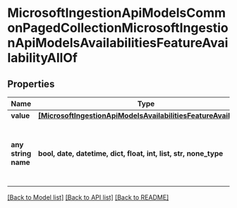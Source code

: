 # MicrosoftIngestionApiModelsCommonPagedCollectionMicrosoftIngestionApiModelsAvailabilitiesFeatureAvailabilityAllOf


## Properties
Name | Type | Description | Notes
------------ | ------------- | ------------- | -------------
**value** | [**[MicrosoftIngestionApiModelsAvailabilitiesFeatureAvailability]**](MicrosoftIngestionApiModelsAvailabilitiesFeatureAvailability.md) |  | [optional] 
**any string name** | **bool, date, datetime, dict, float, int, list, str, none_type** | any string name can be used but the value must be the correct type | [optional]

[[Back to Model list]](../README.md#documentation-for-models) [[Back to API list]](../README.md#documentation-for-api-endpoints) [[Back to README]](../README.md)


